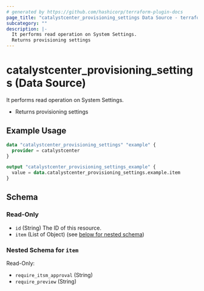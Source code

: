 ```yaml
---
# generated by https://github.com/hashicorp/terraform-plugin-docs
page_title: "catalystcenter_provisioning_settings Data Source - terraform-provider-catalystcenter"
subcategory: ""
description: |-
  It performs read operation on System Settings.
  Returns provisioning settings
---
```


# catalystcenter_provisioning_settings (Data Source)

It performs read operation on System Settings.

- Returns provisioning settings

## Example Usage

```terraform
data "catalystcenter_provisioning_settings" "example" {
  provider = catalystcenter
}

output "catalystcenter_provisioning_settings_example" {
  value = data.catalystcenter_provisioning_settings.example.item
}
```

<!-- schema generated by tfplugindocs -->
## Schema

### Read-Only

- `id` (String) The ID of this resource.
- `item` (List of Object) (see [below for nested schema](#nestedatt--item))

<a id="nestedatt--item"></a>
### Nested Schema for `item`

Read-Only:

- `require_itsm_approval` (String)
- `require_preview` (String)
